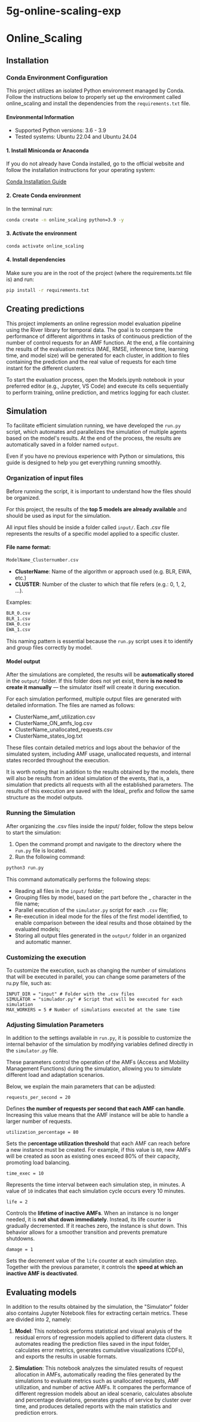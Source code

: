 # 5g-online-scaling-exp
# Online_Scaling

## Installation

### Conda Environment Configuration

This project utilizes an isolated Python environment managed by Conda. Follow the instructions below to properly set up the environment called online_scaling and install the dependencies from the `requirements.txt` file.

#### Environmental Information
- Supported Python versions: 3.6 - 3.9
- Tested systems: Ubuntu 22.04 and Ubuntu 24.04

#### 1. Install Miniconda or Anaconda

If you do not already have Conda installed, go to the official website and follow the installation instructions for your operating system:

[Conda Installation Guide](https://docs.conda.io/projects/conda/en/latest/user-guide/install/index.html)

#### 2. Create Conda environment
In the terminal run:

```bash
conda create -n online_scaling python=3.9 -y
```

#### 3. Activate the environment
```bash
conda activate online_scaling
```

#### 4. Install dependencies
Make sure you are in the root of the project (where the requirements.txt file is) and run:

```bash
pip install -r requirements.txt
```

## Creating predictions

This project implements an online regression model evaluation pipeline using the River library for temporal data. The goal is to compare the performance of different algorithms in tasks of continuous prediction of the number of control requests for an AMF function. At the end, a file containing the results of the evaluation metrics (MAE, RMSE, inference time, learning time, and model size) will be generated for each cluster, in addition to files containing the prediction and the real value of requests for each time instant for the different clusters.

To start the evaluation process, open the Models.ipynb notebook in your preferred editor (e.g., Jupyter, VS Code) and execute its cells sequentially to perform training, online prediction, and metrics logging for each cluster.

## Simulation

To facilitate efficient simulation running, we have developed the `run.py` script, which automates and parallelizes the simulation of multiple agents based on the model's results. At the end of the process, the results are automatically saved in a folder named `output`.

Even if you have no previous experience with Python or simulations, this guide is designed to help you get everything running smoothly.

### Organization of input files

Before running the script, it is important to understand how the files should be organized.

For this project, the results of the **top 5 models are already available** and should be used as input for the simulation.

All input files should be inside a folder called `input/`. Each .csv file represents the results of a specific model applied to a specific cluster.

#### File name format:
```bash
ModelName_Clusternumber.csv
```
- **ClusterName**: Name of the algorithm or approach used (e.g. BLR, EWA, etc.)
- **CLUSTER**: Number of the cluster to which that file refers (e.g.: 0, 1, 2, ...).

Examples:
```bash
BLR_0.csv
BLR_1.csv
EWA_0.csv
EWA_1.csv
```
This naming pattern is essential because the `run.py` script uses it to identify and group files correctly by model.

#### Model output
After the simulations are completed, the results will be **automatically stored** in the `output/` folder. If this folder does not yet exist, there **is no need to create it manually** — the simulator itself will create it during execution.

For each simulation performed, multiple output files are generated with detailed information. The files are named as follows:

- ClusterName_amf_utilization.csv
- ClusterName_ON_amfs_log.csv
- ClusterName_unallocated_requests.csv
- ClusterName_states_log.txt

These files contain detailed metrics and logs about the behavior of the simulated system, including AMF usage, unallocated requests, and internal states recorded throughout the execution.

It is worth noting that in addition to the results obtained by the models, there will also be results from an ideal simulation of the events, that is, a simulation that predicts all requests with all the established parameters. The results of this execution are saved with the Ideal_ prefix and follow the same structure as the model outputs.

### Running the Simulation

After organizing the .csv files inside the input/ folder, follow the steps below to start the simulation:

1. Open the command prompt and navigate to the directory where the `run.py` file is located.
2. Run the following command:
```bash
python3 run.py
```
This command automatically performs the following steps:

- Reading all files in the `input/` folder;
- Grouping files by model, based on the part before the _ character in the file name;
- Parallel execution of the `simulator.py` script for each `.csv` file;
- Re-execution in ideal mode for the files of the first model identified, to enable comparison between the ideal results and those obtained by the evaluated models;
- Storing all output files generated in the `output/` folder in an organized and automatic manner.

### Customizing the execution
To customize the execution, such as changing the number of simulations that will be executed in parallel, you can change some parameters of the ru.py file, such as:

```python3
INPUT_DIR = "input" # Folder with the .csv files
SIMULATOR = "simulador.py" # Script that will be executed for each simulation
MAX_WORKERS = 5 # Number of simulations executed at the same time
```

### Adjusting Simulation Parameters
In addition to the settings available in `run.py`, it is possible to customize the internal behavior of the simulation by modifying variables defined directly in the `simulator.py` file.

These parameters control the operation of the AMFs (Access and Mobility Management Functions) during the simulation, allowing you to simulate different load and adaptation scenarios.

Below, we explain the main parameters that can be adjusted:
```python3
requests_per_second = 20
```
Defines **the number of requests per second that each AMF can handle**. Increasing this value means that the AMF instance will be able to handle a larger number of requests.

```python3
utilization_percentage = 80
```
Sets the p**ercentage utilization threshold** that each AMF can reach before a new instance must be created. For example, if this value is `80`, new AMFs will be created as soon as existing ones exceed 80% of their capacity, promoting load balancing.

```python3
time_exec = 10
```
Represents the time interval between each simulation step, in minutes. A value of `10` indicates that each simulation cycle occurs every 10 minutes.

```python3
life = 2
```
Controls the **lifetime of inactive AMFs**. When an instance is no longer needed, it is **not shut down immediately**. Instead, its life counter is gradually decremented. If it reaches zero, the instance is shut down. This behavior allows for a smoother transition and prevents premature shutdowns.

```python3
damage = 1
```
Sets the decrement value of the `life` counter at each simulation step. Together with the previous parameter, it controls the **speed at which an inactive AMF is deactivated**.

## Evaluating models

In addition to the results obtained by the simulation, the "Simulator" folder also contains Jupyter Notebook files for extracting certain metrics. These are divided into 2, namely:

1. **Model**: This notebook performs statistical and visual analysis of the residual errors of regression models applied to different data clusters. It automates reading the prediction files saved in the input folder, calculates error metrics, generates cumulative visualizations (CDFs), and exports the results in usable formats. 

2. **Simulation**: This notebook analyzes the simulated results of request allocation in AMFs, automatically reading the files generated by the simulations to evaluate metrics such as unallocated requests, AMF utilization, and number of active AMFs. It compares the performance of different regression models about an ideal scenario, calculates absolute and percentage deviations, generates graphs of service by cluster over time, and produces detailed reports with the main statistics and prediction errors.

